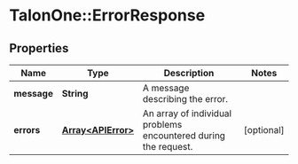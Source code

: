 # TalonOne::ErrorResponse

## Properties
Name | Type | Description | Notes
------------ | ------------- | ------------- | -------------
**message** | **String** | A message describing the error. | 
**errors** | [**Array&lt;APIError&gt;**](APIError.md) | An array of individual problems encountered during the request. | [optional] 


